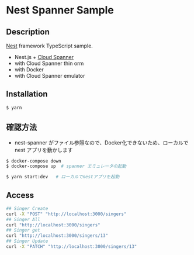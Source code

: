 # Nest Spanner Sample
## Description

[Nest](https://github.com/nestjs/nest) framework TypeScript sample.

* Nest.js + [Cloud Spanner](https://cloud.google.com/spanner)
* with Cloud Spanner thin orm
* with Docker
* with Cloud Spanner emulator

## Installation

```bash
$ yarn 
```

## 確認方法
* nest-spanner がファイル参照なので、Docker化できないため、ローカルでnest アプリを動かします

```bash
$ docker-compose down
$ docker-compose up  # spanner エミュレータの起動

$ yarn start:dev   # ローカルでnestアプリを起動
```

## Access

```bash
## Singer Create
curl -X "POST" "http://localhost:3000/singers"
## Singer All
curl "http://localhost:3000/singers"
## Singer get
curl "http://localhost:3000/singers/13"
## Singer Update
curl -X "PATCH" "http://localhost:3000/singers/13"
```
